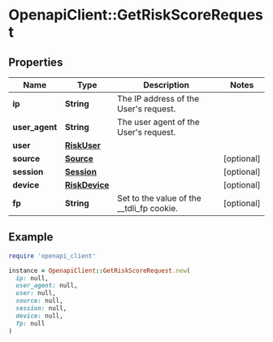 # OpenapiClient::GetRiskScoreRequest

## Properties

| Name | Type | Description | Notes |
| ---- | ---- | ----------- | ----- |
| **ip** | **String** | The IP address of the User&#39;s request. |  |
| **user_agent** | **String** | The user agent of the User&#39;s request. |  |
| **user** | [**RiskUser**](RiskUser.md) |  |  |
| **source** | [**Source**](Source.md) |  | [optional] |
| **session** | [**Session**](Session.md) |  | [optional] |
| **device** | [**RiskDevice**](RiskDevice.md) |  | [optional] |
| **fp** | **String** | Set to the value of the __tdli_fp cookie. | [optional] |

## Example

```ruby
require 'openapi_client'

instance = OpenapiClient::GetRiskScoreRequest.new(
  ip: null,
  user_agent: null,
  user: null,
  source: null,
  session: null,
  device: null,
  fp: null
)
```

